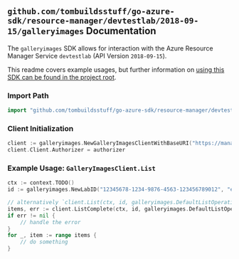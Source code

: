 
## `github.com/tombuildsstuff/go-azure-sdk/resource-manager/devtestlab/2018-09-15/galleryimages` Documentation

The `galleryimages` SDK allows for interaction with the Azure Resource Manager Service `devtestlab` (API Version `2018-09-15`).

This readme covers example usages, but further information on [using this SDK can be found in the project root](https://github.com/tombuildsstuff/go-azure-sdk/tree/main/docs).

### Import Path

```go
import "github.com/tombuildsstuff/go-azure-sdk/resource-manager/devtestlab/2018-09-15/galleryimages"
```


### Client Initialization

```go
client := galleryimages.NewGalleryImagesClientWithBaseURI("https://management.azure.com")
client.Client.Authorizer = authorizer
```


### Example Usage: `GalleryImagesClient.List`

```go
ctx := context.TODO()
id := galleryimages.NewLabID("12345678-1234-9876-4563-123456789012", "example-resource-group", "labValue")

// alternatively `client.List(ctx, id, galleryimages.DefaultListOperationOptions())` can be used to do batched pagination
items, err := client.ListComplete(ctx, id, galleryimages.DefaultListOperationOptions())
if err != nil {
	// handle the error
}
for _, item := range items {
	// do something
}
```
